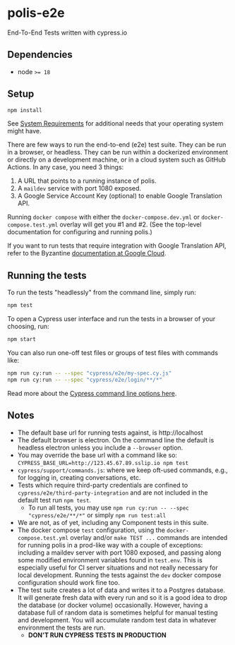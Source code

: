 # polis-e2e

End-To-End Tests written with cypress.io

## Dependencies

* node `>= 18`

## Setup

```sh
npm install
```

See [System Requirements](https://docs.cypress.io/guides/getting-started/installing-cypress#System-requirements) for additional needs that your operating system might have.

There are few ways to run the end-to-end (e2e) test suite. They can be run in a browser, or headless. They can be run within a dockerized environment or directly on a development machine, or in a cloud system such as GitHub Actions. In any case, you need 3 things:

1. A URL that points to a running instance of polis.
2. A `maildev` service with port 1080 exposed.
3. A Google Service Account Key (optional) to enable Google Translation API.

Running `docker compose` with either the `docker-compose.dev.yml` or `docker-compose.test.yml` overlay will get you #1 and #2. (See the top-level documentation for configuring and running polis.)

If you want to run tests that require integration with Google Translation API, refer to the Byzantine [documentation at Google Cloud](https://cloud.google.com/docs/authentication/client-libraries).

## Running the tests

To run the tests "headlessly" from the command line, simply run:

```sh
npm test
```

To open a Cypress user interface and run the tests in a browser of your choosing, run:

```sh
npm start
```

You can also run one-off test files or groups of test files with commands like:

```sh
npm run cy:run -- --spec "cypress/e2e/my-spec.cy.js"
npm run cy:run -- --spec "cypress/e2e/login/**/*"
```

Read more about the [Cypress command line options here](https://docs.cypress.io/guides/guides/command-line).

## Notes

* The default base url for running tests against, is http://localhost
* The default browser is electron. On the command line the default is headless electron unless you include a `--browser` option.
* You may override the base url with a command like so: `CYPRESS_BASE_URL=http://123.45.67.89.sslip.io npm test`
* `cypress/support/commands.js`: where we keep oft-used commands, e.g., for logging in, creating conversations, etc.
* Tests which require third-party credentials are confined to `cypress/e2e/third-party-integration` and are not included in the default test run `npm test`.
  * To run all tests, you may use `npm run cy:run -- --spec "cypress/e2e/**/*"` or simply `npm run test:all`
* We are not, as of yet, including any Component tests in this suite.
* The docker compose `test` configuration, using the `docker-compose.test.yml` overlay and/or `make TEST ...` commands are intended for running polis in a prod-like way with a couple of exceptions: including a maildev server with port 1080 exposed, and passing along some modified environment variables found in `test.env`. This is especially useful for CI server situations and not really necessary for local development. Running the tests against the `dev` docker compose configuration should work fine too.
* The test suite creates a lot of data and writes it to a Postgres database. It will generate fresh data with every run and so it is a good idea to drop the database (or docker volume) occasionally. However, having a database full of random data is sometimes helpful for manual testing and development. You will accumulate random test data in whatever environment the tests are run.
  * **DON'T RUN CYPRESS TESTS IN PRODUCTION**
